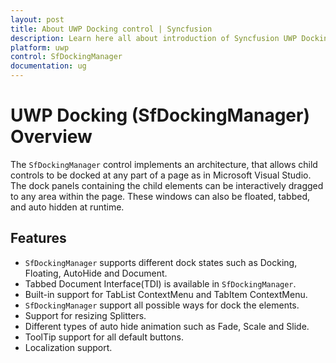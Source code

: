 ```yaml
---
layout: post
title: About UWP Docking control | Syncfusion
description: Learn here all about introduction of Syncfusion UWP Docking (SfDockingManager) control, its elements and more.
platform: uwp
control: SfDockingManager
documentation: ug
---
```


# UWP Docking (SfDockingManager) Overview

The `SfDockingManager` control implements an architecture, that allows child controls to be docked at any part of a page as in Microsoft Visual Studio. The dock panels containing the child elements can be interactively dragged to any area within the page. These windows can also be floated, tabbed, and auto hidden at runtime.

## Features

* `SfDockingManager` supports different dock states such as Docking, Floating, AutoHide and Document.
* Tabbed Document Interface(TDI) is available in `SfDockingManager`.
* Built-in support for TabList ContextMenu and TabItem ContextMenu.
* `SfDockingManager` support all possible ways for dock the elements.
* Support for resizing Splitters.
* Different types of auto hide animation such as Fade, Scale and Slide.
* ToolTip support for all default buttons.
* Localization support.

